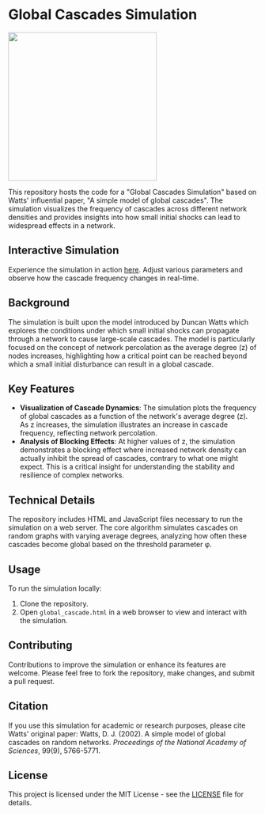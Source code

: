 # Global Cascades Simulation

<img src="./Simulation.jpg" width="300" height="300">

This repository hosts the code for a "Global Cascades Simulation" based on Watts' influential paper, "A simple model of global cascades". The simulation visualizes the frequency of cascades across different network densities and provides insights into how small initial shocks can lead to widespread effects in a network.

## Interactive Simulation
Experience the simulation in action [here](http://galenwilkerson.github.io/global_cascade.html). Adjust various parameters and observe how the cascade frequency changes in real-time.

## Background
The simulation is built upon the model introduced by Duncan Watts which explores the conditions under which small initial shocks can propagate through a network to cause large-scale cascades. The model is particularly focused on the concept of network percolation as the average degree (z) of nodes increases, highlighting how a critical point can be reached beyond which a small initial disturbance can result in a global cascade.

## Key Features
- **Visualization of Cascade Dynamics**: The simulation plots the frequency of global cascades as a function of the network's average degree (z). As z increases, the simulation illustrates an increase in cascade frequency, reflecting network percolation.
- **Analysis of Blocking Effects**: At higher values of z, the simulation demonstrates a blocking effect where increased network density can actually inhibit the spread of cascades, contrary to what one might expect. This is a critical insight for understanding the stability and resilience of complex networks.

## Technical Details
The repository includes HTML and JavaScript files necessary to run the simulation on a web server. The core algorithm simulates cascades on random graphs with varying average degrees, analyzing how often these cascades become global based on the threshold parameter φ.

## Usage
To run the simulation locally:
1. Clone the repository.
2. Open `global_cascade.html` in a web browser to view and interact with the simulation.

## Contributing
Contributions to improve the simulation or enhance its features are welcome. Please feel free to fork the repository, make changes, and submit a pull request.

## Citation
If you use this simulation for academic or research purposes, please cite Watts' original paper:
Watts, D. J. (2002). A simple model of global cascades on random networks. *Proceedings of the National Academy of Sciences*, 99(9), 5766-5771.

## License
This project is licensed under the MIT License - see the [LICENSE](LICENSE.md) file for details.

